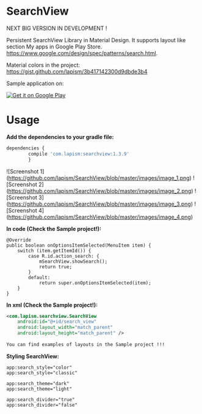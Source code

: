 # SearchView
NEXT BIG VERSION IN DEVELOPMENT !

Persistent SearchView Library in Material Design. 
It supports layout like section My apps in Google Play Store.
https://www.google.com/design/spec/patterns/search.html. 

Material colors in the project:
https://gist.github.com/lapism/3b417142300d9dbde3b4

Sample application on:

<a href="https://play.google.com/store/apps/details?id=com.lapism.searchview.sample">
  <img alt="Get it on Google Play"
       src="https://github.com/lapism/SearchView/blob/master/images/google_play.png" />
</a>

# Usage
**Add the dependencies to your gradle file:**
```javascript
dependencies {
        compile 'com.lapism:searchview:1.3.9'
        }
```

![Screenshot 1]
(https://github.com/lapism/SearchView/blob/master/images/image_1.png)    ![Screenshot 2]
(https://github.com/lapism/SearchView/blob/master/images/image_2.png)    ![Screenshot 3]
(https://github.com/lapism/SearchView/blob/master/images/image_3.png)    ![Screenshot 4]
(https://github.com/lapism/SearchView/blob/master/images/image_4.png) 

**In code (Check the Sample project!):**

    @Override
    public boolean onOptionsItemSelected(MenuItem item) {
        switch (item.getItemId()) {
            case R.id.action_search: {
                mSearchView.showSearch();
                return true;
            }
            default:
                return super.onOptionsItemSelected(item);
        }
    }

**In xml (Check the Sample project!):**
```xml
<com.lapism.searchview.SearchView
    android:id="@+id/search_view"
    android:layout_width="match_parent"
    android:layout_height="match_parent" />
        
You can find examples of layouts in the Sample project !!!     
```

**Styling SearchView:**
```
app:search_style="color"
app:search_style="classic"

app:search_theme="dark"
app:search_theme="light"

app:search_divider="true"
app:search_divider="false"
```

